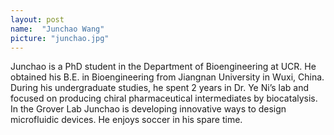 ```yaml
---
layout: post
name:  "Junchao Wang"
picture: "junchao.jpg"
---
```

Junchao is a PhD student in the Department of Bioengineering at UCR. He obtained his B.E. in Bioengineering from Jiangnan University in Wuxi, China.  During his undergraduate studies, he spent 2 years in Dr. Ye Ni’s lab and focused on producing chiral pharmaceutical intermediates by biocatalysis.  In the Grover Lab Junchao is developing innovative ways to design microfluidic devices.  He enjoys soccer in his spare time.

